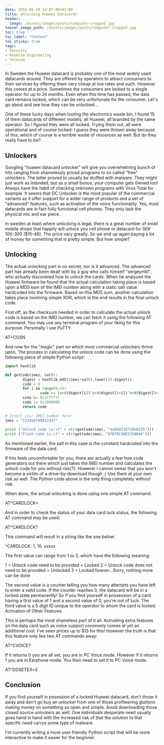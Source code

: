 ```yaml
---
date: 2016-06-19 14:07:00+02:00
title: Unlocking Huawei Datacards
header:
  image: /assets/images/posts/computer-cropped.jpg
teaser_image_path: /assets/images/posts/computer-cropped.jpg
toc: true
toc_label: "Content"
toc_sticky: true
tags:
- Security
- Reverse Engineering
- Telecom
---
```


In Sweden the Huawei datacard is probably one of the most widely used datacards around. They are offered by operators to attract consumers to their services by offering them very cheap at low rates and such. However this comes at a price. Sometimes the consumers are locked to a single operator for up to 24 months. Even when this time has passed, the data card remains locked, which can be very unfortunate for the consumer. Let's go about and see how they can be unlocked...

One of these lucky days when looting the electronics waste bin, I found 15 of them datacards of different models, all Huawei, all branded by the same operator. So I figured they were all locked. Trying them out, all were operational and of course locked. I guess they were thrown away because of this, which of course is a terrible waste of resources as well. But do they really have to be?

## Unlockers

Googling "huawei datacard unlocker" will give you overwhelming bunch of hits ranging from shamelessly priced programs to so called "free" unlockers. The latter proved to usually be stuffed with malware. They might just work as intended, but as a small bonus, your computer gets 0wned too! Always have the habit of checking unknown programs with Virus Total for example. It seems that DC Unlocker is the most popular of the commercial variants as it offer support for a wider range of products and a set of "advanced" features, such as activation of the voice functionality. Yes, most datacards are in fact fully functional cell phones. They only lack the physical mic and ear piece.

In sweden at least where unlocking is legal, there is a great number of small mobile shops that happily will unlock you cell phone or datacard for SEK 100-300 ($15-46). The price vary greatly. So we end up again paying a lot of money for something that is pretty simple. But how simple?

## Unlocking

The actual unlocking part is no secret, nor is it advanced. The advanced part has already been dealt with by a guy who calls himself "sergeymkl", who actually discovered how to unlock the cards. When he analyzed the Huawei firmware he found that the actual calculation taking place is based upon a MD5 sum of the IMEI number along with a static salt value hardcoded into the firmware. Based on this MD5 sum, another calculation takes place involving simple XOR, which in the end results in the final unlock code.

First off, as the checksum needed in order to calculate the actual unlock code is based on the IMEI number, we can fetch it using the following AT command. You may use any terminal program of your liking for this purpose. Personally I use PuTTY.

AT+CGSN

And now for the "magic" part on which most commercial unlockers thrive upon. The process in calculating the unlock code can be done using the following piece of simple Python script:

```python
import hashlib

def getCode(imei, salt):
        digest = hashlib.md5((imei+salt).lower()).digest()
        code = 0
        for i in range(0,4):
                code += (ord(digest[i])^ord(digest[4+i])^ord(digest[8+i])^ord(digest[12+i])) < (3-i)*8
        code &= 0x1ffffff
        code |= 0x2000000
        return code
 
# Insert your IMEI number here:
imei = "123456789012347"
 
print ("Unlock code is:\t" + str(getCode(imei, "5e8dd316726b0335")))
print ("Flash code is:\t" + str(getCode(imei, "97B7BC6BE525AB44")))
```

As mentioned earlier, the salt in this case is the constant hardcoded into the firmware of the data card.

If this feels uncomfortable for you, there are actually a few free code generators out there which just takes the IMEI number and calculates the unlock code for you without risk(?). However I cannot swear that you won't become a victim of a drive-by-download though ;) Use them at your own risk as well. The Python code above is the only thing completely without risk.

When done, the actual unlocking is done using one simple AT command:

AT^CARDLOCK=<unlock-code>

And in order to check the status of your data card lock status, the following AT command may be used:

AT^CARDLOCK?

This command will result in a string like the one below:

^CARDLOCK: 1, 10, xxxxx

The first value can range from 1 to 3, which have the following meaning:

1 = Unlock code need to be provided = Locked
2 = Unlock code does not need to be provided = Unlocked
3 = Locked forever...Sorry, nothing more can be done

The second value is a counter telling you how many attempts you have left to enter a valid code. If the counter reaches 0, the datacard will be in a locked state permanently! So if you find yourself in possession of a card having a first value of 1 and a second value of 0, you're out of luck. The third value is a 5 digit ID unique to the operator to whom the card is locked.
Activation of Other Features

This is perhaps the most shameless part of it all. Activating extra features on the data card such as voice support commonly comes at yet an additional cost. I've seen prices up to $15 for this! However the truth is that this feature only lies two AT commands away:

AT^CVOICE?

If it returns 0 you are all set, you are in PC Voice mode. However if it returns 1 you are in Earphone mode. You then need to set it to PC Voice mode:

AT^DDSETEX=4

## Conclusion

If you find yourself in posession of a locked Huawei datacard, don't throw it away and don't go buy an unlocker from one of those profiteering gluttons making money on something so open and simple. Avoid downloading those closed source unlockers as well. One individuals desperate need usually goes hand in hand with the increased risk of that the solution to that specific need carrys some type of malware.

I'm currently writing a more user friendly Python script that will be more interactive to make it easier for the beginner.